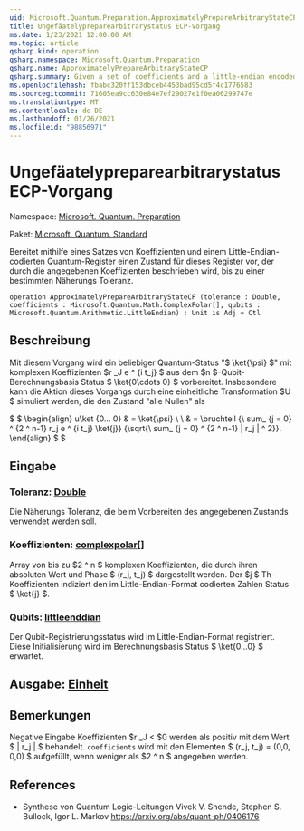 ```yaml
---
uid: Microsoft.Quantum.Preparation.ApproximatelyPrepareArbitraryStateCP
title: Ungefäatelypreparearbitrarystatus ECP-Vorgang
ms.date: 1/23/2021 12:00:00 AM
ms.topic: article
qsharp.kind: operation
qsharp.namespace: Microsoft.Quantum.Preparation
qsharp.name: ApproximatelyPrepareArbitraryStateCP
qsharp.summary: Given a set of coefficients and a little-endian encoded quantum register, prepares an state on that register described by the given coefficients, up to a given approximation tolerance.
ms.openlocfilehash: fbabc320ff153dbceb4453bad95cd5f4c1776583
ms.sourcegitcommit: 71605ea9cc630e84e7ef29027e1f0ea06299747e
ms.translationtype: MT
ms.contentlocale: de-DE
ms.lasthandoff: 01/26/2021
ms.locfileid: "98856971"
---
```

# <a name="approximatelypreparearbitrarystatecp-operation"></a>Ungefäatelypreparearbitrarystatus ECP-Vorgang

Namespace: [Microsoft. Quantum. Preparation](xref:Microsoft.Quantum.Preparation)

Paket: [Microsoft. Quantum. Standard](https://nuget.org/packages/Microsoft.Quantum.Standard)


Bereitet mithilfe eines Satzes von Koeffizienten und einem Little-Endian-codierten Quantum-Register einen Zustand für dieses Register vor, der durch die angegebenen Koeffizienten beschrieben wird, bis zu einer bestimmten Näherungs Toleranz.

```qsharp
operation ApproximatelyPrepareArbitraryStateCP (tolerance : Double, coefficients : Microsoft.Quantum.Math.ComplexPolar[], qubits : Microsoft.Quantum.Arithmetic.LittleEndian) : Unit is Adj + Ctl
```


## <a name="description"></a>Beschreibung

Mit diesem Vorgang wird ein beliebiger Quantum-Status "$ \ket{\psi} $" mit komplexen Koeffizienten $r _J e ^ {i t_j} $ aus dem $n $-Qubit-Berechnungsbasis Status $ \ket{0\cdots 0} $ vorbereitet.
Insbesondere kann die Aktion dieses Vorgangs durch eine einheitliche Transformation $U $ simuliert werden, die den Zustand "alle Nullen" als

$ $ \begin{align} u\ket {0... 0} & = \ket{\psi} \\ \\ & = \bruchteil {\ sum_ {j = 0} ^ {2 ^ n-1} r_j e ^ {i t_j} \ket{j}} {\sqrt{\ sum_ {j = 0} ^ {2 ^ n-1} | r_j | ^ 2}}.
\end{align} $ $

## <a name="input"></a>Eingabe

### <a name="tolerance--double"></a>Toleranz: [Double](xref:microsoft.quantum.lang-ref.double)

Die Näherungs Toleranz, die beim Vorbereiten des angegebenen Zustands verwendet werden soll.


### <a name="coefficients--complexpolar"></a>Koeffizienten: [complexpolar](xref:Microsoft.Quantum.Math.ComplexPolar)[]

Array von bis zu $2 ^ n $ komplexen Koeffizienten, die durch ihren absoluten Wert und Phase $ (r_j, t_j) $ dargestellt werden. Der $j $ Th-Koeffizienten indiziert den im Little-Endian-Format codierten Zahlen Status $ \ket{j} $.


### <a name="qubits--littleendian"></a>Qubits: [littleenddian](xref:Microsoft.Quantum.Arithmetic.LittleEndian)

Der Qubit-Registrierungsstatus wird im Little-Endian-Format registriert. Diese Initialisierung wird im Berechnungsbasis Status $ \ket{0...0} $ erwartet.



## <a name="output--unit"></a>Ausgabe: [Einheit](xref:microsoft.quantum.lang-ref.unit)



## <a name="remarks"></a>Bemerkungen

Negative Eingabe Koeffizienten $r _J < $0 werden als positiv mit dem Wert $ | r_j | $ behandelt. `coefficients` wird mit den Elementen $ (r_j, t_j) = (0,0, 0,0) $ aufgefüllt, wenn weniger als $2 ^ n $ angegeben werden.

## <a name="references"></a>References

- Synthese von Quantum Logic-Leitungen Vivek V. Shende, Stephen S. Bullock, Igor L. Markov https://arxiv.org/abs/quant-ph/0406176